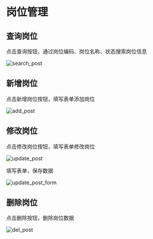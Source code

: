 # 岗位管理

## 查询岗位

点击查询按钮，通过岗位编码、岗位名称、状态搜索岗位信息

![search_post](/docs-assets/img/system/post/search_post.png)

## 新增岗位

点击新增岗位按钮，填写表单添加岗位

![add_post](/docs-assets/img/system/post/add_post.png)

## 修改岗位

点击修改岗位按钮，填写表单修改岗位

![update_post](/docs-assets/img/system/post/update_post.png)

填写表单，保存数据

![update_post_form](/docs-assets/img/system/post/update_post_form.png)

## 删除岗位

点击删除按钮，删除岗位数据

![del_post](/docs-assets/img/system/post/del_post.png)